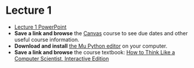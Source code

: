 # Lecture 1

- [Lecture 1 PowerPoint](lecture1.pptx)
- **Save a link and browse** the [Canvas](https://canvas.sfu.ca/) course to
  see due dates and other useful course information.
- **Download and install** [the Mu Python editor](https://codewith.mu/) on
  your computer.
- **Save a link and browse** the course textbook: [How to Think Like a
  Computer Scientist, Interactive Edition](https://runestone.academy/ns/books/published/thinkcspy/index.html?mode=browsing)
  